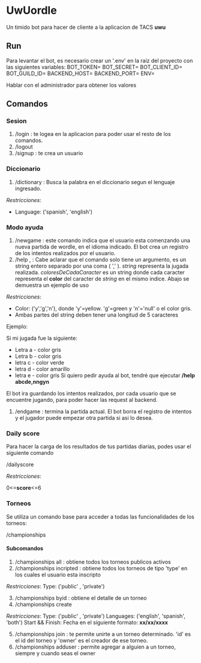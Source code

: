 # UwUordle

Un timido bot para hacer de cliente a la aplicacion de TACS  **uwu**

## Run

Para levantar el bot, es necesario crear un '.env' en la raiz del proyecto con las siguientes variables:
BOT_TOKEN=
BOT_SECRET=
BOT_CLIENT_ID=
BOT_GUILD_ID=
BACKEND_HOST=
BACKEND_PORT=
ENV=

Hablar con el administrador para obtener los valores

## Comandos

### Sesion
1. /login <username> <password> : te logea en la aplicacion para poder usar el resto de los comandos.
2. /logout
3. /signup <username> <password> : te crea un usuario


### Diccionario
1. /dictionary <language> <word> : Busca la palabra en el diccionario segun el lenguaje ingresado.

*Restricciones*:
- Language: ('spanish', 'english')

### Modo ayuda
1. /newgame <language>: este comando indica que el usuario esta comenzando una nueva partida de wordle, en el idioma indicado. El bot crea un registro de los intentos realizados por el usuario.
2. /help <string>,<coloresDeCadaCaracter> : Cabe aclarar que el comando solo tiene un argumento, es un string entero separado por una coma ( ',' ). *string* representa la jugada realizada. *coloresDeCadaCaracter* es un string donde cada caracter representa el **color** del caracter de *string* en el mismo indice. Abajo se demuestra un ejemplo de uso

*Restricciones*:
- Color: ('y','g','n'), donde 'y'=yellow. 'g'=green y 'n'='null' o el color gris.
- Ambas partes del string deben tener una longitud de 5 caracteres

Ejemplo: 

Si mi jugada fue la siguiente: 
* Letra a - color gris
* Letra b - color gris
* letra c - color verde
* letra d - color amarillo
* letra e - color gris
Si quiero pedir ayuda al bot, tendré que ejecutar **/help abcde,nngyn**

El bot ira guardando los intentos realizados, por cada usuario que se encuentre jugando, para poder hacer las request al backend.


1. /endgame : termina la partida actual. El bot borra el registro de intentos y el jugador puede empezar otra partida si asi lo desea.

### Daily score

Para hacer la carga de los resultados de tus partidas diarias, podes usar el siguiente comando

/dailyscore <score> <language>

*Restricciones*:

0<=**score**<=6


### Torneos

Se utiliza un comando base para acceder a todas las funcionalidades de los torneos:

/championships

#### Subcomandos

1. /championships all : obtiene todos los torneos publicos activos
2. /championships incripted <type> : obtiene todos los torneos de tipo 'type' en los cuales el usuario esta inscripto

*Restricciones*:
Type: ('public' , 'private')

3. /championships byid <id> : obtiene el detalle de un torneo
4. /championships create <name> <type> <languages> <start> <finish>

*Restricciones*:
Type: ('public' , 'private')
Languages: ('english', 'spanish', 'both')
Start && Finish: Fecha en el siguiente formato: **xx/xx/xxxx**

5. /championships join <id> <owner> : te permite unirte a un torneo determinado. 'id' es el id del torneo y 'owner' es el creador de ese torneo.
6. /championships adduser <userid> <championshipid> : permite agregar a alguien a un torneo, siempre y cuando seas el owner
